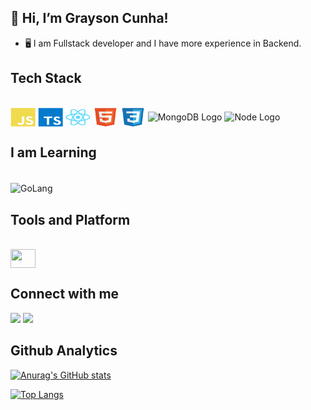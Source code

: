 ## 👋 Hi, I’m Grayson Cunha!
- 🖥️ I am Fullstack developer and I have more experience in Backend.

## Tech Stack
<div style="display: inline_block"><br>
  <img align="center" alt="Javascript Logo" height="30" width="40" src="https://raw.githubusercontent.com/devicons/devicon/master/icons/javascript/javascript-plain.svg">
  <img align="center" alt="Typescript Logo" height="30" width="40" src="https://raw.githubusercontent.com/devicons/devicon/master/icons/typescript/typescript-plain.svg">
  <img align="center" alt="React Logo" height="30" width="40" src="https://raw.githubusercontent.com/devicons/devicon/master/icons/react/react-original.svg">
  <img align="center" alt="Html Logo" height="30" width="40" src="https://raw.githubusercontent.com/devicons/devicon/master/icons/html5/html5-original.svg">
  <img align="center" alt="CSS Logo" height="30" width="40" src="https://raw.githubusercontent.com/devicons/devicon/master/icons/css3/css3-original.svg">
  <img align="center" alt="MongoDB Logo" height="30" width="40" src="https://cdn.jsdelivr.net/gh/devicons/devicon/icons/mongodb/mongodb-original.svg" />
<img align="center" alt="Node Logo" height="30" width="40" src="https://cdn.jsdelivr.net/gh/devicons/devicon/icons/nodejs/nodejs-original.svg" />

</div>

## I am Learning
<div style="display: inline_block"><br>
<img align="center" alt="GoLang" height="30" width="40" src="https://cdn.jsdelivr.net/gh/devicons/devicon/icons/go/go-original.svg">
</div>

## Tools and Platform
<div style="display: inline_block"><br>
<img align="center" height="30" width="40" src="https://cdn.jsdelivr.net/gh/devicons/devicon/icons/amazonwebservices/amazonwebservices-original.svg" />
</div>
  
## Connect with me
 
 <div>
   <a href="https://www.linkedin.com/in/graysoncunha/?locale=en_US" target="_blank"><img src="https://img.shields.io/badge/-LinkedIn-%230077B5?style=for-the-badge&logo=linkedin&logoColor=white" target="_blank"></a> 
      <a href="https://www.medium.com/@graysoncunha" target="_blank"><img src="https://img.shields.io/badge/Medium-12100E?style=for-the-badge&logo=medium&logoColor=white" target="_blank"></a> 
 <div>

## Github Analytics

 [![Anurag's GitHub stats](https://github-readme-stats.vercel.app/api?username=grayson-cunha&show_icons=true&include_all_commits=true&count_private=true)](https://github.com/grayson-cunha/github-readme-stats)
    
[![Top Langs](https://github-readme-stats.vercel.app/api/top-langs/?username=grayson-cunha&layout=compact&langs_count=7)](https://github.com/grayson-cunha/github-readme-stats)
